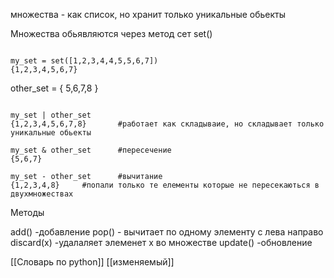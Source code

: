 множества - как список, но хранит только уникальные обьекты



Множества обьявляются через метод сет set()

```

my_set = set([1,2,3,4,4,5,5,6,7])
{1,2,3,4,5,6,7}

```


other_set = { 5,6,7,8 }

```

my_set | other_set 
{1,2,3,4,5,6,7,8} 		#работает как складываие, но складывает только уникальные обьекты

my_set & other_set		#пересечение 
{5,6,7}

my_set - other_set		#вычитание
{1,2,3,4,8}		#попали только те елементы которые не пересекаються в двухмножествах

```

Методы 

add() 		-добавление
pop()		- вычитает по одному элементу с лева направо
discard(x)	-удалаляет элеменет x во множестве
update()		-обновление

[[Словарь по python]] [[изменяемый]]